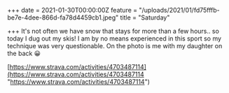 +++
date = 2021-01-30T00:00:00Z
feature = "/uploads/2021/01/fd75fffb-be7e-4dee-866d-fa78d4459cb1.jpeg"
title = "Saturday"

+++
It's not often we have snow that stays for more than a few hours.. so today I dug out my skis! I am by no means experienced in this sport so my technique was very questionable. On the photo is me with my daughter on the back 😀

[https://www.strava.com/activities/4703487114](https://www.strava.com/activities/4703487114 "https://www.strava.com/activities/4703487114")